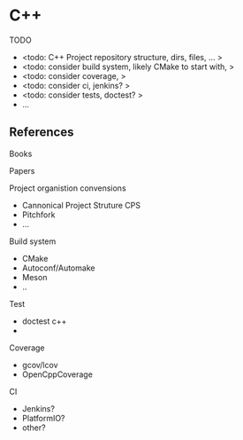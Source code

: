 # C++ 

TODO
* <todo: C++ Project repository structure, dirs, files, ... >
* <todo: consider build system, likely CMake to start with, >
* <todo: consider coverage, >
* <todo: consider ci, jenkins? >
* <todo: consider tests, doctest? >
* ...

## References

Books

Papers

Project organistion convensions
* Cannonical Project Struture CPS
* Pitchfork
* ...

Build system 
* CMake
* Autoconf/Automake
* Meson
* ..

Test
* doctest c++
* 

Coverage
* gcov/lcov
* OpenCppCoverage

CI
* Jenkins?
* PlatformIO?
* other?
